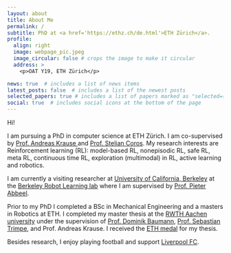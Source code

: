 ```yaml
---
layout: about
title: About Me
permalink: /
subtitle: PhD at <a href='https://ethz.ch/de.html'>ETH Zürich</a>.
profile:
  align: right
  image: webpage_pic.jpeg
  image_circular: false # crops the image to make it circular
  address: >
    <p>OAT Y19, ETH Zürich</p>

news: true  # includes a list of news items
latest_posts: false  # includes a list of the newest posts
selected_papers: true # includes a list of papers marked as "selected={true}"
social: true  # includes social icons at the bottom of the page
---
```


Hi! 

I am pursuing a PhD in computer science at ETH Zürich. I am co-supervised by <a href="https://las.inf.ethz.ch/krausea"> Prof. Andreas Krause </a> and <a href="http://crl.ethz.ch/people/coros/index.html"> Prof. Stelian Coros</a>. 
My research interests are Reinforcement learning (RL): model-based RL, nonepisodic RL, safe RL, meta RL, continuous time RL, exploration (multimodal) in RL, active learning and robotics. 

I am currently a visiting researcher at <a href="https://www.berkeley.edu/">University of California, Berkeley</a> at the <a href="https://rll.berkeley.edu/"> Berkeley Robot Learning lab</a> where I am supervised by <a href="https://people.eecs.berkeley.edu/~pabbeel/"> Prof. Pieter Abbeel</a>.

Prior to my PhD I completed a BSc in Mechanical Engineering and a masters in Robotics at ETH. I completed my master thesis at the <a href="https://www.rwth-aachen.de/go/id/a/?lidx=1">RWTH Aachen university</a> under the supervision of <a href="https://baumanndominik.github.io/">Prof. Dominik Baumann</a>, <a href="https://www.dsme.rwth-aachen.de/cms/dsme/das-institut/team/~jlolt/prof-sebastian-trimpe/?allou=1">Prof. Sebastian Trimpe</a>, and Prof. Andreas Krause. I received the <a href="https://en.wikipedia.org/wiki/ETH_medal#:~:text=The%20ETH%20medal%20is%20awarded,award%20includes%20a%20cash%20prize.">ETH medal</a> for my thesis.

Besides research, I enjoy playing football and support <a href='https://www.liverpoolfc.com/'>Liverpool FC</a>. 

